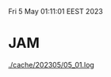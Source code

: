 Fri  5 May 01:11:01 EEST 2023
# JAM
<a href='./cache/202305/05_01.log'>./cache/202305/05_01.log</a>
